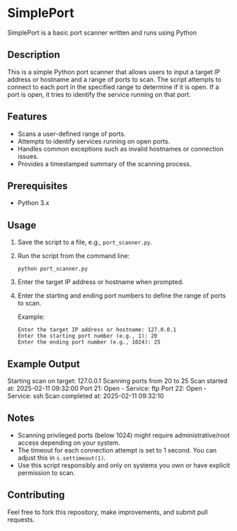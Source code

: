 # SimplePort
SimplePort is a basic port scanner written and runs using Python

## Description

This is a simple Python port scanner that allows users to input a target IP address or hostname and a range of ports to scan. The script attempts to connect to each port in the specified range to determine if it is open. If a port is open, it tries to identify the service running on that port.

## Features

- Scans a user-defined range of ports.
- Attempts to identify services running on open ports.
- Handles common exceptions such as invalid hostnames or connection issues.
- Provides a timestamped summary of the scanning process.

## Prerequisites

- Python 3.x

## Usage

1.  Save the script to a file, e.g., `port_scanner.py`.
2.  Run the script from the command line:

    ```
    python port_scanner.py
    ```
3.  Enter the target IP address or hostname when prompted.
4.  Enter the starting and ending port numbers to define the range of ports to scan.

    Example:
    ```
    Enter the target IP address or hostname: 127.0.0.1
    Enter the starting port number (e.g., 1): 20
    Enter the ending port number (e.g., 1024): 25
    ```

## Example Output
Starting scan on target: 127.0.0.1
Scanning ports from 20 to 25
Scan started at: 2025-02-11 09:32:00
Port 21: Open - Service: ftp
Port 22: Open - Service: ssh
Scan completed at: 2025-02-11 09:32:10

## Notes

- Scanning privileged ports (below 1024) might require administrative/root access depending on your system.
- The timeout for each connection attempt is set to 1 second. You can adjust this in `s.settimeout(1)`.
- Use this script responsibly and only on systems you own or have explicit permission to scan.

## Contributing

Feel free to fork this repository, make improvements, and submit pull requests.
